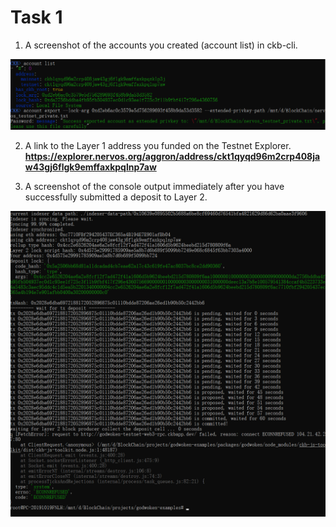 # Task 1

1. A screenshot of the accounts you created (account list) in ckb-cli.

![alt text](1.png)

2. A link to the Layer 1 address you funded on the Testnet Explorer.
**https://explorer.nervos.org/aggron/address/ckt1qyqd96m2crp408jaw43gj6flgk9emffaxkpqlnp7aw**

3. A screenshot of the console output immediately after you have successfully submitted a deposit to Layer 2.

![alt text](2.png)
